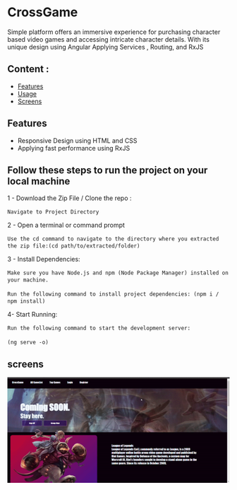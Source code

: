# CrossGame
Simple platform offers an immersive experience for purchasing character based video games and accessing intricate character details. With its unique design using Angular Applying Services , Routing, and RxJS

## Content :

- <a href="#feature">Features </a>
- <a href="#usage">Usage </a>
- <a href="#screens">Screens </a>

## Features <a name="feature"></a>

- Responsive Design using HTML and CSS
- Applying fast performance using RxJS


## Follow these steps to run the project on your local machine <a name="usage"></a>

1 - Download the Zip File / Clone the repo :

    Navigate to Project Directory
    
2 - Open a terminal or command prompt

    Use the cd command to navigate to the directory where you extracted the zip file:(cd path/to/extracted/folder)
    
3 - Install Dependencies:

    Make sure you have Node.js and npm (Node Package Manager) installed on your machine.
    
    Run the following command to install project dependencies: (npm i / npm install)
    
4- Start Running: 

    Run the following command to start the development server:
    
    (ng serve -o)

## screens
<p align="center" id="screens">
  <img src="./src/assets/images/ezgif.com-crop.gif" alt="Alt Text">
</p>
